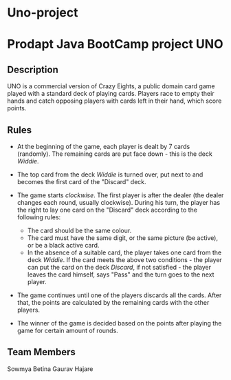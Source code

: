 # Uno-project
Prodapt Java BootCamp project
UNO
===

Description
------------

UNO is a commercial version of Crazy Eights, a public domain card game played with a standard deck of playing cards. Players race to empty their hands and catch opposing players with cards left in their hand, which score points. 

Rules
-----

* At the beginning of the game, each player is dealt by 7 cards (randomly). The remaining cards are put face down - this is the deck *Widdie*. 

* The top card from the deck *Widdie* is turned over, put next to and becomes the first card of the "Discard" deck.

* The game starts *clockwise*. The first player is after the dealer (the dealer changes each round, usually clockwise). During his turn, the player has the right to lay one card on the "Discard" deck according to the following rules:
    + The card should be the same colour.
    + The card must have the same digit, or the same picture (be active), or be a black active card.
    + In the absence of a suitable card, the player takes one card from the deck *Widdie*. If the card meets the above two conditions - the player can put the card on the deck *Discard*, if not satisfied - the player leaves the card himself, says "Pass" and the turn goes to the next player.

* The game continues until one of the players discards all the cards. After that, the points are calculated by the remaining cards with the other players.

* The winner of the game is decided based on the points after playing the game for certain amount of rounds.

Team Members
-----
Sowmya Betina
Gaurav Hajare
